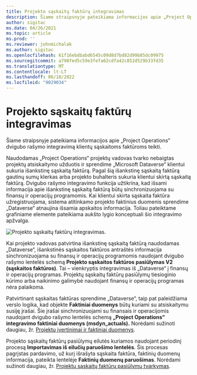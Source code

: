 ```yaml
---
title: Projekto sąskaitų faktūrų integravimas
description: Šiame straipsnyje pateikiama informacijos apie „Project Operations“ dvigubo rašymo integravimą klientų sąskaitoms faktūroms teikti.
author: sigitac
ms.date: 04/26/2021
ms.topic: article
ms.prod: ''
ms.reviewer: johnmichalak
ms.author: sigitac
ms.openlocfilehash: 61f16ebdbabd6545c09d8d7bd82d99b85dc09975
ms.sourcegitcommit: a798fed5c59e3fefa62cdfa42c852d529b33fd35
ms.translationtype: MT
ms.contentlocale: lt-LT
ms.lasthandoff: 06/18/2022
ms.locfileid: "9029034"
---
```

# <a name="project-invoice-integration"></a>Projekto sąskaitų faktūrų integravimas

Šiame straipsnyje pateikiama informacijos apie „Project Operations“ dvigubo rašymo integravimą klientų sąskaitoms faktūroms teikti.

Naudodamas „Project Operations“ projektų vadovas tvarko nebaigtas projektų atsiskaitymo užduotis ir sprendime „Microsoft Dataverse“ klientui sukuria išankstinę sąskaitą faktūrą. Pagal šią išankstinę sąskaitą faktūrą gautinų sumų klerkas arba projekto buhalteris sukuria klientui skirtą sąskaitą faktūrą. Dvigubo rašymo integravimo funkcija užtikrina, kad išsami informacija apie išankstinę sąskaitą faktūrą būtų sinchronizuojama su finansų ir operacijų programomis. Kai klientui skirta sąskaita faktūra užregistruojama, sistema atitinkamo projekto faktinius duomenis sprendime „Dataverse“ atnaujina išsamia apskaitos informacija. Toliau pateiktame grafiniame elemente pateikiama aukšto lygio konceptuali šio integravimo apžvalga.

   ![Projekto sąskaitų faktūrų integravimas.](./media/DW5Invoicing.png)

Kai projekto vadovas patvirtina išankstinę sąskaitą faktūrą naudodamas „Dataverse“, išankstinės sąskaitos faktūros antraštės informacija sinchronizuojama su finansų ir operacijų programomis naudojant dvigubo rašymo lentelės schemą **Projekto sąskaitos faktūros pasiūlymas V2 (sąskaitos faktūros)**. Tai – vienkryptis integravimas iš „Dataverse“ į finansų ir operacijų programas. Projektų sąskaitų faktūrų pasiūlymų tiesioginio kūrimo arba naikinimo galimybė naudojant finansų ir operacijų programas nėra palaikoma.

Patvirtinant sąskaitas faktūras sprendime „Dataverse“, taip pat paleidžiama verslo logika, kad objekte **Faktiniai duomenys** būtų kuriami su atsiskaitymu susiję įrašai. Šie įrašai sinchronizuojami su finansais ir operacijomis naudojant dvigubo rašymo lentelės schemą **„Project Operations“ integravimo faktiniai duomenys (msdyn\_actuals).** Norėdami sužinoti daugiau, žr. [Projektų įvertinimai ir faktiniai duomenys](resource-dual-write-estimates-actuals.md). 

Projekto sąskaitų faktūrų pasiūlymų eilutės kuriamos naudojant periodinį procesą **Importavimas iš eilučių paruošimo lentelės**. Šis procesas pagrįstas pardavimo, už kurį išrašyta sąskaita faktūra, faktinių duomenų informacija, pateikta lentelėje **Faktinių duomenų paruošimas**. Norėdami sužinoti daugiau, žr. [Projektų sąskaitų faktūrų pasiūlymų tvarkymas](../invoicing/format-update-project-invoice-proposals.md#create-project-invoice-proposals). 
